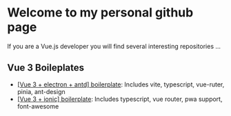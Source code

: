 # Welcome to my personal github page

If you are a Vue.js developer you will find several interesting repositories ...

## Vue 3 Boileplates

- [[Vue 3 + electron + antd] boilerplate](https://github.com/sdiricco/vue3-electron-antd-boilerplate): Includes vite, typescript, vue-ruter, pinia, ant-design
- [[Vue 3 + ionic] boilerplate](https://github.com/sdiricco/vue3-ionic-boilerplate): Includes typescript, vue router, pwa support, font-awesome
